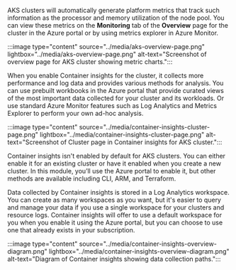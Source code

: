 AKS clusters will automatically generate platform metrics that track such information as the processor and memory utilization of the node pool. You can view these metrics on the **Monitoring** tab of the **Overview** page for the cluster in the Azure portal or by using metrics explorer in Azure Monitor. 

:::image type="content" source="../media/aks-overview-page.png" lightbox="../media/aks-overview-page.png" alt-text="Screenshot of overview page for AKS cluster showing metric charts.":::

When you enable Container insights for the cluster, it collects more performance and log data and provides various methods for analysis. You can use prebuilt workbooks in the Azure portal that provide curated views of the most important data collected for your cluster and its workloads. Or use standard Azure Monitor features such as Log Analytics and Metrics Explorer to perform your own ad-hoc analysis.

:::image type="content" source="../media/container-insights-cluster-page.png" lightbox="../media/container-insights-cluster-page.png" alt-text="Screenshot of Cluster page in Container insights for AKS cluster.":::


Container insights isn't enabled by default for AKS clusters. You can either enable it for an existing cluster or have it enabled when you create a new cluster. In this module, you’ll use the Azure portal to enable it, but other methods are available including CLI, ARM, and Terraform.  

Data collected by Container insights is stored in a Log Analytics workspace. You can create as many workspaces as you want, but it's easier to query and manage your data if you use a single workspace for your clusters and resource logs. Container insights will offer to use a default workspace for you when you enable it using the Azure portal, but you can choose to use one that already exists in your subscription.

:::image type="content" source="../media/container-insights-overview-diagram.png" lightbox="../media/container-insights-overview-diagram.png" alt-text="Diagram of Container insights showing data collection paths.":::
